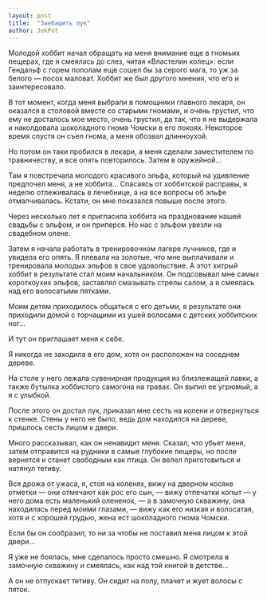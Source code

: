 ```yaml
---
layout: post
title:  "Заебашить лук"
author: JekPot
---
```


Молодой хоббит начал обращать на меня внимание еще в гномьих пещерах, где я смеялась до слез, читая «Властелин колец»: если Гендальф с горем пополам еще сошел бы за серого мага, то уж за белого — посох маловат. Хоббит же был другого мнения, что его и заинтересовало.

В тот момент, когда меня выбрали в помощники главного лекаря, он оказался в столовой вместе со старыми гномами, и очень грустил, что ему не досталось мое место, очень грустил, да так, что я не выдержала и наколдовала шоколадного гнома Чомски в его покоях. Некоторое время спустя он съел гнома, а меня обозвал длинноухой.

Но потом он таки пробился в лекари, а меня сделали заместителем по травничеству, и все опять повторилось. Затем в оружейной...

Там я повстречала молодого красивого эльфа, который на удивление предпочел меня, а не хоббита... Спасаясь от хоббитской расправы, я неделю отлеживалась в лечебнице, а на все вопросы об эльфе отмалчивалась. Кстати, он мне показался повыше после этого.

Через несколько лет я пригласила хоббита на празднование нашей свадьбы с эльфом, и он приперся. Но нас с эльфом увезли на свадебном олене.

Затем я начала работать в тренировочном лагере лучников, где и увидела его опять. Я плевала на золотые, что мне выплачивали и тренировала молодых эльфов в свое удовольствие. А этот хитрый хоббит в результате стал моим начальником. Он подсовывал мне самых короткоухих эльфов, заставлял смазывать стрелы салом, а я смеялась над его волосатыми пятками.

Моим детям приходилось общаться с его детьми, в результате они приходили домой с торчащими из ушей волосами с детских хоббитских ног...

И тут он приглашает меня к себе.

Я никогда не заходила в его дом, хотя он расположен на соседнем дереве.

На столе у него лежала сувенирная продукция из близлежащей лавки, а также бутылка хоббистого самогона на травах. Он выпил ее угрюмый, а я с улыбкой.

После этого он достал лук, приказал мне сесть на колени и отвернуться к стенке. Стены у него не было, ведь дом находился на дереве, пришлось сесть лицом к двери.

Много рассказывал, как он ненавидит меня. Сказал, что убьет меня, затем отправится на рудники в самые глубокие пещеры, но после вернется и станет свободным как птица. Он велел приготовиться и натянул тетиву.

Вся дрожа от ужаса, я, стоя на коленях, вижу на дверном косяке отметки — они отмечают как рос его сын, — вижу отпечатки копыт — у него дома есть маленький олененок, — а в замочную скважину, она находилась перед моими глазами, — вижу как его низкая и волосатая, хотя и с хорошей грудью, жена ест шоколадного гнома Чомски.

Если бы он сообразил, то ни за чтобы не поставил меня лицом к этой двери...

Я уже не боялась, мне сделалось просто смешно. Я смотрела в замочную скважину и смеялась, как над той книгой в детстве...

А он не отпускает тетиву. Он сидит на полу, плачет и жует волосы с пяток.